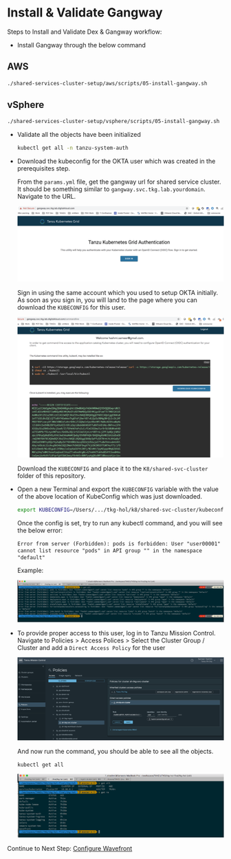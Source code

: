 # Install & Validate Gangway

Steps to Install and Validate Dex & Gangway workflow:

- Install Gangway through the below command

## AWS

  ```bash
  ./shared-services-cluster-setup/aws/scripts/05-install-gangway.sh
  ```

## vSphere

  ```bash
  ./shared-services-cluster-setup/vsphere/scripts/05-install-gangway.sh
  ```

- Validate all the objects have been initialized

  ```bash
  kubectl get all -n tanzu-system-auth
  ```

- Download the kubeconfig for the OKTA user which was created in the prerequisites step.

  From the `params.yml` file, get the gangway url for shared service cluster.
  It should be something similar to `gangway.svc.tkg.lab.yourdomain`. Navigate to the URL.

  ![mgmt-cls-2](../img/shared-cls-3.png)

  Sign in using the same account which you used to setup OKTA initially. As soon as you sign in, you will land to the page where you can download the `KUBECONFIG` for this user.

  ![mgmt-cls-2](../img/shared-cls-4.png)

  Download the `KUBECONFIG` and place it to the `K8/shared-svc-cluster` folder of this repository.

- Open a new Terminal and export the `KUBECONFIG` variable with the value of the above location of KubeConfig which was just downloaded.

  ```bash
  export KUBECONFIG=/Users/.../tkg-hol/k8/shared-svc-cluster/kubeconf.txt
  ```

  Once the config is set, try to run any kubectl command, and you will see the below error:

      Error from server (Forbidden): pods is forbidden: User "user00001" cannot list resource "pods" in API group "" in the namespace "default"

  Example:

  ![mgmt-cls-2](../img/shared-cls-5.png)

- To provide proper access to this user, log in to Tanzu Mission Control.
  Navigate to Policies > Access Polices > Select the Cluster Group / Cluster and add a `Direct Access Policy` for the user

  ![mgmt-cls-2](../img/shared-cls-6.png)

  And now run the command, you should be able to see all the objects.

  ```bach
  kubectl get all
  ```

  ![mgmt-cls-2](../img/shared-cls-7.png)



Continue to Next Step: [Configure Wavefront](05-install-wavefront.md)

